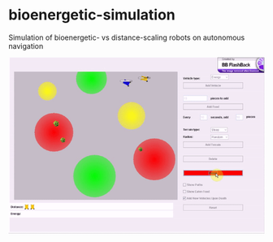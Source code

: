 # bioenergetic-simulation
Simulation of bioenergetic- vs distance-scaling robots on autonomous navigation

<img src='demo.gif'/>
